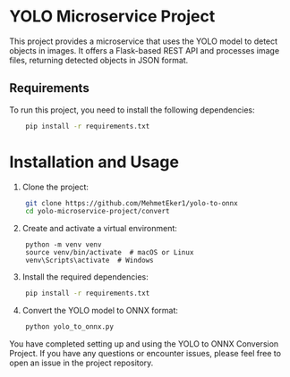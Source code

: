 # YOLO Microservice Project

This project provides a microservice that uses the YOLO model to detect objects in images. It offers a Flask-based REST API and processes image files, returning detected objects in JSON format.

## Requirements

To run this project, you need to install the following dependencies:

```bash
    pip install -r requirements.txt
```
# Installation and Usage
1.	Clone the project:

```bash
    git clone https://github.com/MehmetEker1/yolo-to-onnx
    cd yolo-microservice-project/convert
```
2.	Create and activate a virtual environment:
```
    python -m venv venv
    source venv/bin/activate  # macOS or Linux
    venv\Scripts\activate  # Windows
```
3.	Install the required dependencies:

```bash 
    pip install -r requirements.txt
```
4. Convert the YOLO model to ONNX format:
```bash
    python yolo_to_onnx.py
```

You have completed setting up and using the YOLO to ONNX Conversion Project. If you have any questions or encounter issues, please feel free to open an issue in the project repository.